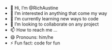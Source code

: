 - 👋 Hi, I’m @RichAustine
- 👀 I’m interested in anything that come my way
- 🌱 I’m currently learning new ways to code
- 💞️ I’m looking to collaborate on any project
- 📫 How to reach me ...
- 😄 Pronouns: him/he
- ⚡ Fun fact: code for fun

<!---
RichAustine/RichAustine is a ✨ special ✨ repository because its `README.md` (this file) appears on your GitHub profile.
You can click the Preview link to take a look at your changes.
--->
